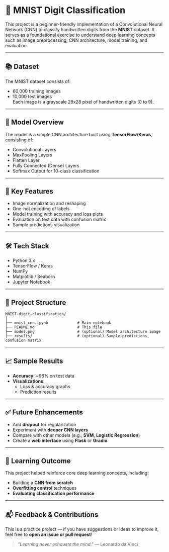 # 🧮 MNIST Digit Classification

This project is a beginner-friendly implementation of a Convolutional Neural Network (CNN) to classify handwritten digits from the **MNIST** dataset. It serves as a foundational exercise to understand deep learning concepts such as image preprocessing, CNN architecture, model training, and evaluation.

---

## 📚 Dataset

The MNIST dataset consists of:
- 60,000 training images
- 10,000 test images  
Each image is a grayscale 28x28 pixel of handwritten digits (0 to 9).

---

## 🧠 Model Overview

The model is a simple CNN architecture built using **TensorFlow/Keras**, consisting of:

- Convolutional Layers
- MaxPooling Layers
- Flatten Layer
- Fully Connected (Dense) Layers
- Softmax Output for 10-class classification

---

## 🚀 Key Features

- Image normalization and reshaping
- One-hot encoding of labels
- Model training with accuracy and loss plots
- Evaluation on test data with confusion matrix
- Sample predictions visualization

---

## 🛠️ Tech Stack

- Python 3.x  
- TensorFlow / Keras  
- NumPy  
- Matplotlib / Seaborn  
- Jupyter Notebook

---

## 📁 Project Structure

```
MNIST-digit-classification/
│
├── mnist_cnn.ipynb             # Main notebook
├── README.md                   # This file
├── model.png                   # (optional) Model architecture image
├── results/                    # (optional) Sample predictions, confusion matrix

```
---

## 📈 Sample Results
- **Accuracy**: ~98% on test data  
- **Visualizations**:  
  - Loss & accuracy graphs  
  - Prediction results

---

## ✅ Future Enhancements
- Add **dropout** for regularization  
- Experiment with **deeper CNN layers**  
- Compare with other models (e.g., **SVM**, **Logistic Regression**)  
- Create a **web interface** using **Flask** or **Gradio**

---

## 🧠 Learning Outcome
This project helped reinforce core deep learning concepts, including:
- Building a **CNN from scratch**  
- **Overfitting control** techniques  
- **Evaluating classification performance**

---

## 📬 Feedback & Contributions
This is a practice project — if you have suggestions or ideas to improve it, feel free to **open an issue or pull request**!

> _"Learning never exhausts the mind."_ — Leonardo da Vinci

